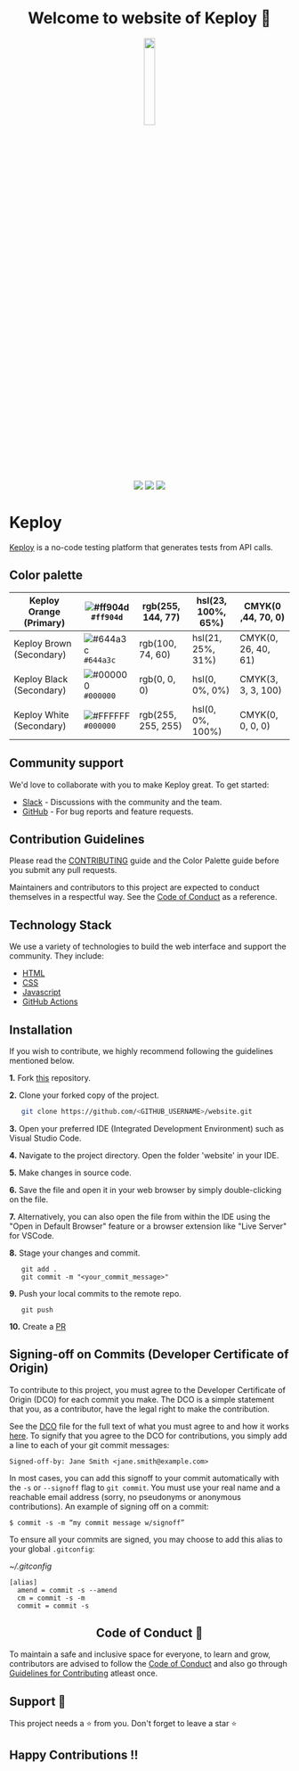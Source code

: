 <h1 align="center"> Welcome to website of Keploy 👋 </h1>

<p style="text-align:center;" align="center">
  <img align="center" src="https://avatars.githubusercontent.com/u/92252339?s=200&v=4" height="20%" width="20%" />
</p>

<p align="center">

  <a href="CODE_OF_CONDUCT.md" alt="Contributions welcome">
    <img src="https://img.shields.io/badge/Contributions-Welcome-brightgreen?logo=github" /></a>
  
  <a href="https://join.slack.com/t/keploy/shared_invite/zt-12rfbvc01-o54cOG0X1G6eVJTuI_orSA" alt="Slack">
    <img src=".github/slack.svg" /></a>
  
<a href="https://opensource.org/licenses/Apache-2.0" alt="licenses">
    <img src=".github/License-Apache_2.0-blue.svg" /></a>

</p>

# Keploy
[Keploy](https://keploy.io) is a no-code testing platform that generates tests from API calls.

## Color palette
|Keploy Orange (Primary) |![#ff904d](https://placehold.co/15x15/ff904d/ff904d.png) `#ff904d`| rgb(255, 144, 77) | 	hsl(23, 100%, 65%) | CMYK(0 ,44, 70, 0) |
| --------------- | --------------- | --------------- | --------------- |--------------- |
|Keploy Brown (Secondary) |![#644a3c](https://placehold.co/15x15/644a3c/644a3c.png) `#644a3c`|rgb(100, 74, 60) | 	hsl(21, 25%, 31%)| CMYK(0, 26, 40, 61) |
|Keploy Black (Secondary) |![#000000](https://placehold.co/15x15/000000/000000.png) `#000000`|rgb(0, 0, 0) | 	hsl(0, 0%, 0%)| CMYK(3, 3, 3, 100) |
|Keploy White (Secondary) |![#FFFFFF](https://placehold.co/15x15/FFFFFF/FFFFFF.png) `#000000`|rgb(255, 255, 255) | 	hsl(0, 0%, 100%)| CMYK(0, 0, 0, 0) |

## Community support
We'd love to collaborate with you to make Keploy great. To get started:
* [Slack](https://join.slack.com/t/keploy/shared_invite/zt-12rfbvc01-o54cOG0X1G6eVJTuI_orSA) - Discussions with the community and the team.
* [GitHub](https://github.com/keploy/keploy/issues) - For bug reports and feature requests.

## Contribution Guidelines

Please read the [CONTRIBUTING](/CONTRIBUTING.md) guide and the Color Palette guide before you submit any pull requests.

Maintainers and contributors to this project are expected to conduct themselves in a respectful way.
See the [ Code of Conduct](https://github.com/keploy/website/blob/main/code-of-conduct.md) as a reference.

## Technology Stack

We use a variety of technologies to build the web interface and support the community. They include:

- [HTML](https://html.com/)
- [CSS](https://developer.mozilla.org/en-US/docs/Web/CSS)
- [Javascript](https://www.javascript.com/)
- [GitHub Actions](https://github.com/features/actions)

## Installation

If you wish to contribute, we highly recommend following the guidelines mentioned below.

**1.**  Fork [this](https://github.com/keploy/website) repository.

**2.**  Clone your forked copy of the project.

```bash
   git clone https://github.com/<GITHUB_USERNAME>/website.git
```

**3.** Open your preferred IDE (Integrated Development Environment) such as Visual Studio Code.

**4.** Navigate to the project directory. Open the folder 'website' in your IDE.

**5.** Make changes in source code.

**6.** Save the file and open it in your web browser by simply double-clicking on the file.

**7.** Alternatively, you can also open the file from within the IDE using the "Open in Default Browser" feature or a browser extension like "Live Server" for VSCode.


**8.** Stage your changes and commit.

```
   git add .
   git commit -m "<your_commit_message>"
```

**9.** Push your local commits to the remote repo.

```
   git push
```

**10.** Create a [PR](https://help.github.com/en/github/collaborating-with-issues-and-pull-requests/creating-a-pull-request)


## <a name="commit-signing">Signing-off on Commits (Developer Certificate of Origin)</a>

To contribute to this project, you must agree to the Developer Certificate of
Origin (DCO) for each commit you make. The DCO is a simple statement that you,
as a contributor, have the legal right to make the contribution.

See the [DCO](https://developercertificate.org) file for the full text of what you must agree to
and how it works [here](https://github.com/probot/dco#how-it-works).
To signify that you agree to the DCO for contributions, you simply add a line to each of your
git commit messages:

```
Signed-off-by: Jane Smith <jane.smith@example.com>
```

In most cases, you can add this signoff to your commit automatically with the
`-s` or `--signoff` flag to `git commit`. You must use your real name and a reachable email
address (sorry, no pseudonyms or anonymous contributions). An example of signing off on a commit:

```
$ commit -s -m “my commit message w/signoff”
```

To ensure all your commits are signed, you may choose to add this alias to your global `.gitconfig`:

_~/.gitconfig_

```
[alias]
  amend = commit -s --amend
  cm = commit -s -m
  commit = commit -s
```


<h2 align="center"> Code of Conduct 📜</h2>
	
To maintain a safe and inclusive space for everyone, to learn and grow, contributors are advised to follow the [Code of Conduct](./CODE_OF_CONDUCT.md) and also go through [Guidelines for Contributing](./CONTRIBUTING.md) atleast once.

## Support 🙏 

This project needs a ⭐️ from you. Don't forget to leave a star ⭐️

## Happy Contributions !!